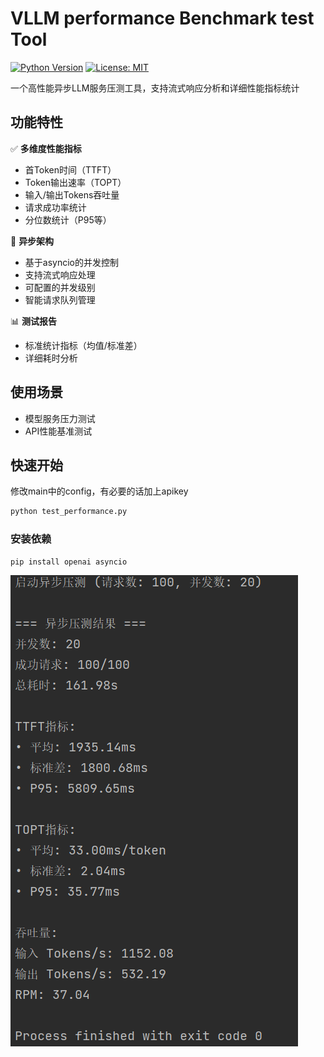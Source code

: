 # VLLM performance Benchmark test Tool

[![Python Version](https://img.shields.io/badge/python-3.7%2B-blue.svg)](https://www.python.org/)
[![License: MIT](https://img.shields.io/badge/License-MIT-yellow.svg)](https://opensource.org/licenses/MIT)

一个高性能异步LLM服务压测工具，支持流式响应分析和详细性能指标统计

## 功能特性

✅ **多维度性能指标**  
- 首Token时间（TTFT）
- Token输出速率（TOPT）
- 输入/输出Tokens吞吐量
- 请求成功率统计
- 分位数统计（P95等）

🚀 **异步架构**  
- 基于asyncio的并发控制
- 支持流式响应处理
- 可配置的并发级别
- 智能请求队列管理

📊 **测试报告**  
- 标准统计指标（均值/标准差）
- 详细耗时分析

## 使用场景

- 模型服务压力测试
- API性能基准测试


## 快速开始
修改main中的config，有必要的话加上apikey
```bash
python test_performance.py
```

### 安装依赖
```bash
pip install openai asyncio
```
![项目Logo](img.png)